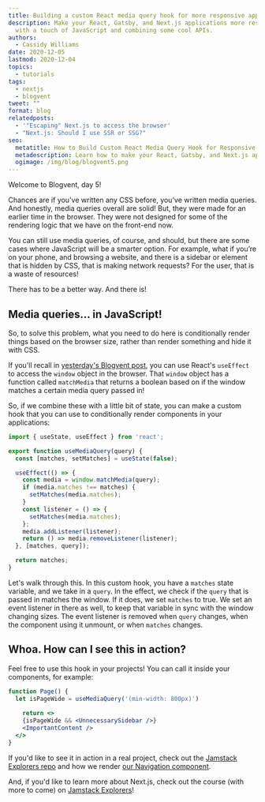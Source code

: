 ```yaml
---
title: Building a custom React media query hook for more responsive apps
description: Make your React, Gatsby, and Next.js applications more responsive
  with a touch of JavaScript and combining some cool APIs.
authors:
  - Cassidy Williams
date: 2020-12-05
lastmod: 2020-12-04
topics:
  - tutorials
tags:
  - nextjs
  - blogvent
tweet: ""
format: blog
relatedposts:
  - '"Escaping" Next.js to access the browser'
  - "Next.js: Should I use SSR or SSG?"
seo:
  metatitle: How to Build Custom React Media Query Hook for Responsive Apps
  metadescription: Learn how to make your React, Gatsby, and Next.js applications more responsive with a touch of JS and combining some cool APIs. Media queries to the rescue!
  ogimage: /img/blog/blogvent5.png
---
```

Welcome to Blogvent, day 5!

Chances are if you've written any CSS before, you've written media queries. And honestly, media queries overall are solid! But, they were made for an earlier time in the browser. They were not designed for some of the rendering logic that we have on the front-end now.

You can still use media queries, of course, and should, but there are some cases where JavaScript will be a smarter option. For example, what if you’re on your phone, and browsing a website, and there is a sidebar or element that is hidden by CSS, that is making network requests? For the user, that is a waste of resources!

There has to be a better way. And there is!

## Media queries... in JavaScript!
So, to solve this problem, what you need to do here is conditionally render things based on the browser size, rather than render something and hide it with CSS.

If you'll recall in [yesterday's Blogvent post](https://www.netlify.com/blog/2020/12/04/escaping-next.js-to-access-the-browser/), you can use React's `useEffect` to access the `window` object in the browser. That `window` object has a function called `matchMedia` that returns a boolean based on if the window matches a certain media query passed in!

So, if we combine these with a little bit of state, you can make a custom hook that you can use to conditionally render components in your applications:

```js
import { useState, useEffect } from 'react';

export function useMediaQuery(query) {
  const [matches, setMatches] = useState(false);

  useEffect(() => {
    const media = window.matchMedia(query);
    if (media.matches !== matches) {
      setMatches(media.matches);
    }
    const listener = () => {
      setMatches(media.matches);
    };
    media.addListener(listener);
    return () => media.removeListener(listener);
  }, [matches, query]);

  return matches;
}

```

Let's walk through this. In this custom hook, you have a `matches` state variable, and we take in a `query`. In the effect, we check if the `query` that is passed in matches the window. If it does, we set `matches` to true. We set an event listener in there as well, to keep that variable in sync with the window changing sizes. The event listener is removed when `query` changes, when the component using it unmount, or when `matches` changes.

## Whoa. How can I see this in action?
Feel free to use this hook in your projects! You can call it inside your components, for example:

```jsx
function Page() {
  let isPageWide = useMediaQuery('(min-width: 800px)')
	
	return <>
    {isPageWide && <UnnecessarySidebar />}
    <ImportantContent />
  </>
}
```

If you'd like to see it in action in a real project, check out the [Jamstack Explorers repo](https://explorers.netlify.com/) and how we render [our Navigation component](https://github.com/netlify/explorers/blob/main/src/components/Navigation.js#L14).

And, if you'd like to learn more about Next.js, check out the course (with more to come) on [Jamstack Explorers](https://explorers.netlify.com/learn/nextjs?utm_source=blog&utm_medium=nextmission-cs&utm_campaign=devex)!
